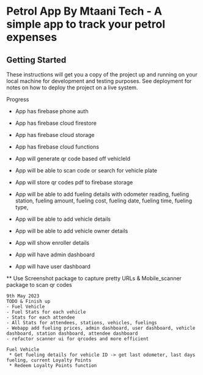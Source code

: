 # Petrol App By Mtaani Tech - A simple app to track your petrol expenses

## Getting Started

These instructions will get you a copy of the project up and running on your local machine for development and testing purposes. See deployment for notes on how to deploy the project on a live system.

Progress

- App has firebase phone auth
- App has firebase cloud firestore
- App has firebase cloud storage
- App has firebase cloud functions

- App will generate qr code based off vehicleId
- App will be able to scan code or search for vehicle plate
- App will store qr codes pdf to firebase storage
- App will be able to add fueling details with odometer reading, fueling station, fueling amount, fueling cost, fueling date, fueling time, fueling type,
- App will be able to add vehicle details
- App will be able to add vehicle owner details
- App will show enroller details
- App will have admin dashboard
- App will have user dashboard

** Use Screenshot package to capture pretty URLs & Mobile_scanner package to scan qr codes


    9th May 2023
    TODO & Finish up
    - Fuel Vehicle
    - Fuel Stats for each vehicle
    - Stats for each attendee
    - All Stats for attendees, stations, vehicles, fuelings
    - Webapp add fueling prices, admin dashboard, user dashboard, vehicle dashboard, station dashboard, attendee dashboard
    - refactor scanner ui for qrcodes and more efficient

    Fuel Vehicle
     * Get fueling details for vehicle ID -> get last odometer, last days fueling, current Loyalty Points
     * Redeem Loyalty Points function